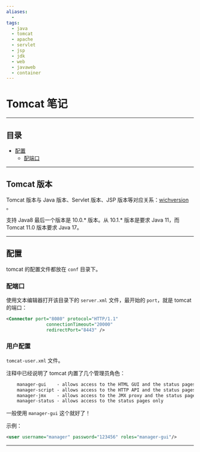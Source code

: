 ```yaml
---
aliases:
  - 
tags:
  - java
  - tomcat
  - apache
  - servlet
  - jsp
  - jdk
  - web
  - javaweb
  - container
---
```


# Tomcat 笔记

---

## 目录
* [配置](#tomcat_config)
	* [配端口](#tomcat_config_port)

---

## <span id="tomcat_versions">Tomcat 版本</span>

Tomcat 版本与 Java 版本、Servlet 版本、JSP 版本等对应关系：[wichversion](https://tomcat.apache.org/whichversion.html) 。

支持 Java8 最后一个版本是 10.0.* 版本。从 10.1.* 版本是要求 Java 11，而 Tomcat 11.0 版本要求 Java 17。 

---

## <span id="tomcat_config">配置</span>

tomcat 的配置文件都放在 `conf` 目录下。

### <span id="tomcat_config_port">配端口</span>
使用文本编辑器打开该目录下的 `server.xml` 文件，最开始的 `port`，就是 tomcat 的端口：
```xml
<Connector port="8080" protocol="HTTP/1.1"
               connectionTimeout="20000"
               redirectPort="8443" />
```

### <span id="tomcat_config_user">用户配置</span>

`tomcat-user.xml` 文件。

注释中已经说明了 tomcat 内置了几个管理员角色：
```xml
	manager-gui    - allows access to the HTML GUI and the status pages
    manager-script - allows access to the HTTP API and the status pages
    manager-jmx    - allows access to the JMX proxy and the status pages
    manager-status - allows access to the status pages only
```

一般使用 `manager-gui` 这个就好了！

示例：
```xml
<user username="manager" password="123456" roles="manager-gui"/>
```

---

